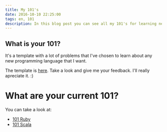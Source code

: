```yaml
---
title: My 101's
date: 2016-10-10 22:25:00
tags: en, 101
description: In this blog post you can see all my 101's for learning new programming languages.
---
```

## What is your 101?
It's a template with a lot of problems that I've chosen to learn about any new
programming language that I want.

The template is [here](https://gist.github.com/CristhianMotoche/85c4f6cdafc23ee92df0bb6ff65ab1be).
Take a look and give me your feedback. I'll really apreciate it. :)


# What are your current 101?

You can take a look at:

- [101 Ruby](https://github.com/CristhianMotoche/101-Ruby)
- [101 Scala](https://github.com/CristhianMotoche/101-Scala)


